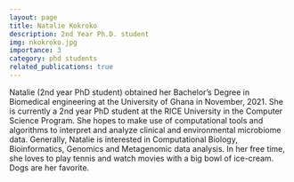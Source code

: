 ```yaml
---
layout: page
title: Natalie Kokroko
description: 2nd Year Ph.D. student
img: nkokroko.jpg
importance: 3
category: phd students
related_publications: true
---
```


Natalie (2nd year PhD student) obtained her Bachelor’s Degree in Biomedical engineering at the University of Ghana in November, 2021. She is currently a 2nd year PhD student at the RICE University in the Computer Science Program. She hopes to make use of computational tools and algorithms to interpret and analyze clinical and environmental microbiome data. Generally, Natalie is interested in Computational Biology, Bioinformatics, Genomics and Metagenomic data analysis. In her free time, she loves to play tennis and watch movies with a big bowl of ice-cream. Dogs are her favorite.

